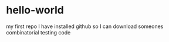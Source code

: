 # hello-world
my first repo
I have installed github so I can download someones combinatorial testing code
